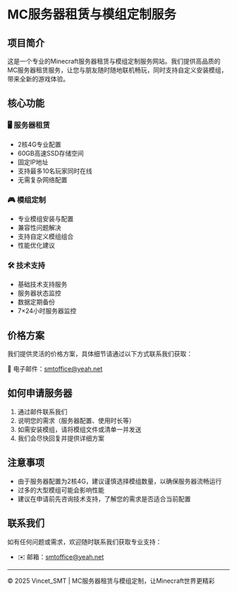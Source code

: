 # MC服务器租赁与模组定制服务

## 项目简介
这是一个专业的Minecraft服务器租赁与模组定制服务网站。我们提供高品质的MC服务器租赁服务，让您与朋友随时随地联机畅玩，同时支持自定义安装模组，带来全新的游戏体验。

## 核心功能
### 🖥️ 服务器租赁
- 2核4G专业配置
- 60GB高速SSD存储空间
- 固定IP地址
- 支持最多10名玩家同时在线
- 无需复杂网络配置

### 🎮 模组定制
- 专业模组安装与配置
- 兼容性问题解决
- 支持自定义模组组合
- 性能优化建议

### 🛠️ 技术支持
- 基础技术支持服务
- 服务器状态监控
- 数据定期备份
- 7×24小时服务器监控

## 价格方案
我们提供灵活的价格方案，具体细节请通过以下方式联系我们获取：

📧 电子邮件：[smtoffice@yeah.net](mailto:smtoffice@yeah.net)

## 如何申请服务器
1. 通过邮件联系我们
2. 说明您的需求（服务器配置、使用时长等）
3. 如需安装模组，请将模组文件或清单一并发送
4. 我们会尽快回复并提供详细方案

## 注意事项
- 由于服务器配置为2核4G，建议谨慎选择模组数量，以确保服务器流畅运行
- 过多的大型模组可能会影响性能
- 建议在申请前先咨询技术支持，了解您的需求是否适合当前配置

## 联系我们
如有任何问题或需求，欢迎随时联系我们获取专业支持：
- ✉️ 邮箱：[smtoffice@yeah.net](mailto:smtoffice@yeah.net)

---
© 2025 Vincet_SMT | MC服务器租赁与模组定制，让Minecraft世界更精彩 